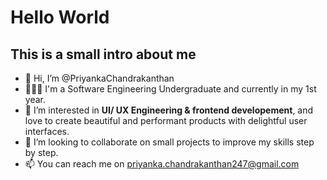 # Hello World

## This is a small intro about me

- 👋 Hi, I’m @PriyankaChandrakanthan
- 👩🏾‍💻 I'm a Software Engineering Undergraduate and currently in my 1st year.
- 👀 I’m interested in **UI/ UX Engineering & frontend developement**, and love to create beautiful and performant products with delightful user interfaces.
- 💞️ I’m looking to collaborate on small projects to improve my skills step by step.
- 📫 You can reach me on priyanka.chandrakanthan247@gmail.com

<!---
PriyankaChandrakanthan/PriyankaChandrakanthan is a ✨ special ✨ repository because its `README.md` (this file) appears on your GitHub profile.
You can click the Preview link to take a look at your changes.
--->
